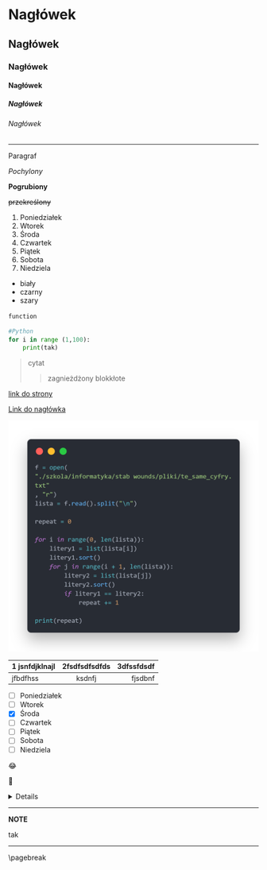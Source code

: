 # Nagłówek
## Nagłówek
### Nagłówek
#### Nagłówek
##### Nagłówek
###### Nagłówek

---

Paragraf

*Pochylony*

**Pogrubiony**

~~przekreślony~~

1. Poniedziałek
2. Wtorek
3. Środa
4. Czwartek
5. Piątek
6. Sobota
7. Niedziela

- biały
- czarny
- szary

`function`

```py
#Python
for i in range (1,100):
    print(tak)
```
> cytat
> >zagnieżdżony blokkłote

[link do strony](https://gitlab.com/JDCombat)

[Link do nagłówka](#nagłówek)

![alttext](code.png)

| 1 jsnfdjklnajl | 2fsdfsdfsdfds | 3dfssfdsdf|
|:--- | :---:|---:|
|jfbdfhss | ksdnfj | fjsdbnf |

- [ ] Poniedziałek
- [ ] Wtorek
- [x] Środa
- [ ] Czwartek
- [ ] Piątek
- [ ] Sobota
- [ ] Niedziela

:joy:

:facepalm:

[//]: Komentarz

<details>
Kontent
</details>

---

**NOTE**

tak

---

\pagebreak
